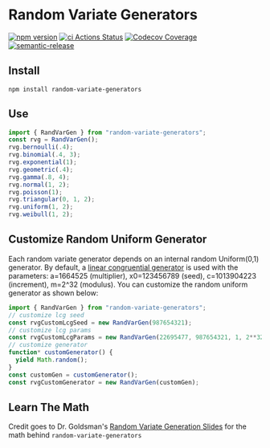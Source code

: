 # Random Variate Generators
[![npm version](https://badge.fury.io/js/random-variate-generators.svg)](https://badge.fury.io/js/random-variate-generators) [![ci Actions Status](https://github.com/bestickley/random-variate-generators/workflows/ci/badge.svg)](https://github.com/bestickley/random-variate-generators/actions) [![Codecov Coverage](https://img.shields.io/codecov/c/github/bestickley/random-variate-generators/main.svg?style=flat-square)](https://codecov.io/gh/bestickley/random-variate-generators/) [![semantic-release](https://img.shields.io/badge/%20%20%F0%9F%93%A6%F0%9F%9A%80-semantic--release-e10079.svg?style=flat-square)](https://github.com/semantic-release/semantic-release)

## Install
`npm install random-variate-generators`

## Use
```ts
import { RandVarGen } from "random-variate-generators";
const rvg = RandVarGen();
rvg.bernoulli(.4);
rvg.binomial(.4, 3);
rvg.exponential(1);
rvg.geometric(.4);
rvg.gamma(.8, 4);
rvg.normal(1, 2);
rvg.poisson(1);
rvg.triangular(0, 1, 2);
rvg.uniform(1, 2);
rvg.weibull(1, 2);
```

## Customize Random Uniform Generator
Each random variate generator depends on an internal random Uniform(0,1) generator. By default, a [linear congruential generator](https://en.wikipedia.org/wiki/Linear_congruential_generator) is used with the parameters: a=1664525 (multiplier), x0=123456789 (seed), c=1013904223 (increment), m=2^32 (modulus). You can customize the random uniform generator as shown below:
```ts
import { RandVarGen } from "random-variate-generators";
// customize lcg seed
const rvgCustomLcgSeed = new RandVarGen(987654321);
// customize lcg params
const rvgCustomLcgParams = new RandVarGen(22695477, 987654321, 1, 2**32);
// customize generator
function* customGenerator() {
  yield Math.random();
}
const customGen = customGenerator();
const rvgCustomGenerator = new RandVarGen(customGen);
```

## Learn The Math
Credit goes to Dr. Goldsman's [Random Variate Generation Slides](https://www2.isye.gatech.edu/~sman/courses/6644/Module07-RandomVariateGenerationSlides_171116.pdf) for the math behind `random-variate-generators`